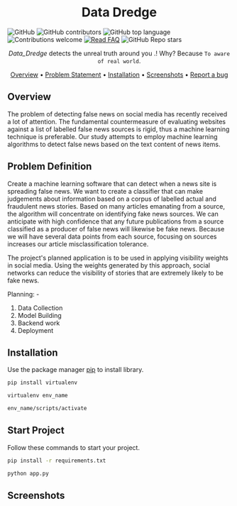 <div align="center">
  <h3 align="center">
    <h1><b> Data Dredge </b></h1>

  </h3>
</div>

![GitHub](https://img.shields.io/github/license/Thilagavijayan/Data_Dredge?style=flat-square&logo=github)
![GitHub contributors](https://img.shields.io/github/contributors/Thilagavijayan/Data_Dredge?logo=github&style=flat-square)
![GitHub top language](https://img.shields.io/github/languages/top/Thilagavijayan/Data_Dredge?style=flat-square)
![Contributions welcome](https://img.shields.io/badge/contributions-welcome-orange.svg)
[![Read FAQ](https://img.shields.io/badge/Ask%20Question-Read%20FAQ-000000)](https://www.newton.so/view?tags=nctp)
![GitHub Repo stars](https://img.shields.io/github/stars/Thilagavijayan/Data_Dredge?style=social)


<div align="center">

*Data_Dredge* detects the unreal truth around you .! 
  Why? Because `To aware of real world`.
  
[Overview](https://github.com/Thilagavijayan/Data_Dredge/edit/main/README.md) • 
[Problem Statement](https://github.com/Thilagavijayan/Data_Dredge/edit/main/README.md) • 
[Installation](https://github.com/Thilagavijayan/Data_Dredge/edit/main/README.md) • [Screenshots](https://github.com/Thilagavijayan/Data_Dredge/edit/main/README.md) •
[Report a bug](https://github.com/)
</div>

## Overview  
The problem of detecting false news on social media has recently received a lot of attention. The fundamental countermeasure of evaluating websites against a list of labelled false news sources is rigid, thus a machine learning technique is preferable. Our study attempts to employ machine learning algorithms to detect false news based on the text content of news items. 

## Problem Definition
Create a machine learning software that can detect when a news site is spreading false news. We want to create a classifier that can make judgements about information based on a corpus of labelled actual and fraudulent news stories. Based on many articles emanating from a source, the algorithm will concentrate on identifying fake news sources. We can anticipate with high confidence that any future publications from a source classified as a producer of false news will likewise be fake news. Because we will have several data points from each source, focusing on sources increases our article misclassification tolerance.

The project's planned application is to be used in applying visibility weights in social media. Using the weights generated by this approach, social networks can reduce the visibility of stories that are extremely likely to be fake news.

Planning: -
1. Data Collection
2. Model Building
3. Backend work
4. Deployment 

## Installation

Use the package manager [pip](https://pip.pypa.io/en/stable/) to install library.

```bash
pip install virtualenv
```
```bash
virtualenv env_name
```
```bash
env_name/scripts/activate
```
## Start Project

Follow these commands to start your project.

```bash
pip install -r requirements.txt
```
```bash
python app.py
```

## Screenshots


